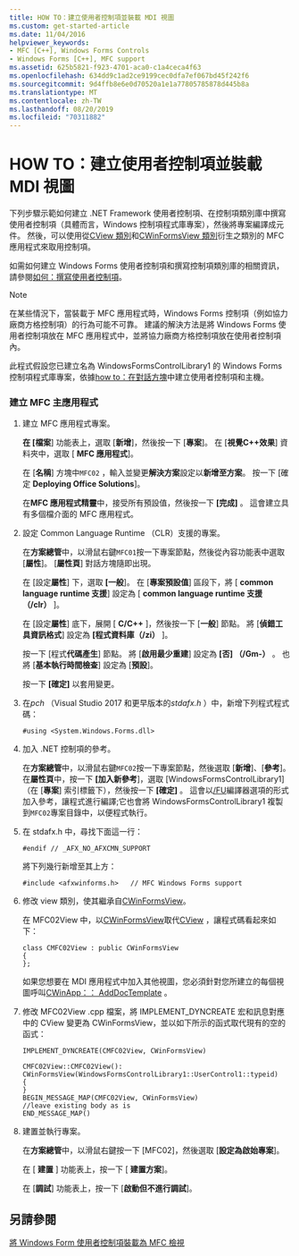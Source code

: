 ```yaml
---
title: HOW TO：建立使用者控制項並裝載 MDI 視圖
ms.custom: get-started-article
ms.date: 11/04/2016
helpviewer_keywords:
- MFC [C++], Windows Forms Controls
- Windows Forms [C++], MFC support
ms.assetid: 625b5821-f923-4701-aca0-c1a4ceca4f63
ms.openlocfilehash: 634dd9c1ad2ce9199cec0dfa7ef067bd45f242f6
ms.sourcegitcommit: 9d4ffb8e6e0d70520a1e1a77805785878d445b8a
ms.translationtype: MT
ms.contentlocale: zh-TW
ms.lasthandoff: 08/20/2019
ms.locfileid: "70311882"
---
```

# <a name="how-to-create-the-user-control-and-host-mdi-view"></a>HOW TO：建立使用者控制項並裝載 MDI 視圖

下列步驟示範如何建立 .NET Framework 使用者控制項、在控制項類別庫中撰寫使用者控制項（具體而言，Windows 控制項程式庫專案），然後將專案編譯成元件。 然後，可以使用從[CView 類別](../mfc/reference/cview-class.md)和[CWinFormsView 類別](../mfc/reference/cwinformsview-class.md)衍生之類別的 MFC 應用程式來取用控制項。

如需如何建立 Windows Forms 使用者控制項和撰寫控制項類別庫的相關資訊，請參閱[如何：撰寫使用者控制項](/dotnet/framework/winforms/controls/how-to-author-composite-controls)。

> [!NOTE]
>  在某些情況下，當裝載于 MFC 應用程式時，Windows Forms 控制項（例如協力廠商方格控制項）的行為可能不可靠。 建議的解決方法是將 Windows Forms 使用者控制項放在 MFC 應用程式中，並將協力廠商方格控制項放在使用者控制項內。

此程式假設您已建立名為 WindowsFormsControlLibrary1 的 Windows Forms 控制項程式庫專案，依據[how to：在對話方塊](../dotnet/how-to-create-the-user-control-and-host-in-a-dialog-box.md)中建立使用者控制項和主機。

### <a name="to-create-the-mfc-host-application"></a>建立 MFC 主應用程式

1. 建立 MFC 應用程式專案。

   **在 [檔案**] 功能表上，選取 [**新增**]，然後按一下 [**專案**]。 在 [**視覺C++效果**] 資料夾中，選取 [ **MFC 應用程式**]。

   在 [**名稱**] 方塊中`MFC02` ，輸入並變更**解決方案**設定以**新增至方案**。 按一下 [確定 **Deploying Office Solutions**]。

   在**MFC 應用程式精靈**中，接受所有預設值，然後按一下 **[完成]** 。 這會建立具有多個檔介面的 MFC 應用程式。

1. 設定 Common Language Runtime （CLR）支援的專案。

   在**方案總管**中，以滑鼠右鍵`MFC01`按一下專案節點，然後從內容功能表中選取 [**屬性**]。 [**屬性頁**] 對話方塊隨即出現。

   在 [設定**屬性**] 下，選取 **[一般**]。 在 [**專案預設值**] 區段下，將 [ **common language runtime 支援**] 設定為 [ **common language runtime 支援（/clr）** ]。

   在 [設定**屬性**] 底下，展開 [ **C/C++**  ]，然後按一下 [**一般**] 節點。 將 [**偵錯工具資訊格式**] 設定為 **[程式資料庫（/zi）** ]。

   按一下 [程式**代碼產生**] 節點。 將 [**啟用最少重建**] 設定為 **[否] （/Gm-）** 。 也將 [**基本執行時間檢查**] 設定為 [**預設**]。

   按一下 **[確定]** 以套用變更。

1. 在*pch* （Visual Studio 2017 和更早版本的*stdafx.h* ）中，新增下列程式程式碼：

    ```
    #using <System.Windows.Forms.dll>
    ```

1. 加入 .NET 控制項的參考。

   在**方案總管**中，以滑鼠右鍵`MFC02`按一下專案節點，然後選取 [**新增**]、[**參考**]。 在**屬性頁**中，按一下 **[加入新參考**]，選取 [WindowsFormsControlLibrary1] （在 [**專案**] 索引標籤下），然後按一下 **[確定]** 。 這會以[/FU](../build/reference/fu-name-forced-hash-using-file.md)編譯器選項的形式加入參考，讓程式進行編譯;它也會將 WindowsFormsControlLibrary1 複製到`MFC02`專案目錄中，以便程式執行。

1. 在 stdafx.h 中，尋找下面這一行：

    ```
    #endif // _AFX_NO_AFXCMN_SUPPORT
    ```

   將下列幾行新增至其上方：

    ```
    #include <afxwinforms.h>   // MFC Windows Forms support
    ```

1. 修改 view 類別，使其繼承自[CWinFormsView](../mfc/reference/cwinformsview-class.md)。

   在 MFC02View 中，以[CWinFormsView](../mfc/reference/cwinformsview-class.md)取代[CView](../mfc/reference/cview-class.md) ，讓程式碼看起來如下：

    ```
    class CMFC02View : public CWinFormsView
    {
    };
    ```

   如果您想要在 MDI 應用程式中加入其他視圖，您必須針對您所建立的每個視圖呼叫[CWinApp：： AddDocTemplate](../mfc/reference/cwinapp-class.md#adddoctemplate) 。

1. 修改 MFC02View .cpp 檔案，將 IMPLEMENT_DYNCREATE 宏和訊息對應中的 CView 變更為 CWinFormsView，並以如下所示的函式取代現有的空的函式：

    ```
    IMPLEMENT_DYNCREATE(CMFC02View, CWinFormsView)

    CMFC02View::CMFC02View(): CWinFormsView(WindowsFormsControlLibrary1::UserControl1::typeid)
    {
    }
    BEGIN_MESSAGE_MAP(CMFC02View, CWinFormsView)
    //leave existing body as is
    END_MESSAGE_MAP()
    ```

1. 建置並執行專案。

   在**方案總管**中，以滑鼠右鍵按一下 [MFC02]，然後選取 [**設定為啟始專案**]。

   在 [ **建置** ] 功能表上，按一下 [ **建置方案**]。

   在 [**調試**] 功能表上，按一下 [**啟動但不進行調試**]。

## <a name="see-also"></a>另請參閱

[將 Windows Form 使用者控制項裝載為 MFC 檢視](../dotnet/hosting-a-windows-forms-user-control-as-an-mfc-view.md)
